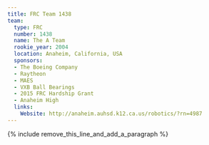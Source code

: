 ```yaml
---
title: FRC Team 1438
team:
  type: FRC
  number: 1438
  name: The A Team
  rookie_year: 2004
  location: Anaheim, California, USA
  sponsors:
  - The Boeing Company
  - Raytheon
  - MAES
  - VXB Ball Bearings
  - 2015 FRC Hardship Grant
  - Anaheim High
  links:
    Website: http://anaheim.auhsd.k12.ca.us/robotics/?rn=4987
---
```


{% include remove_this_line_and_add_a_paragraph %}